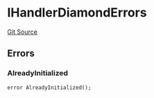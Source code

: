 # IHandlerDiamondErrors
[Git Source](https://github.com/thrackle-io/tron/blob/9665732f3266b703cc028112f97a9a18c551bb91/src/common/IErrors.sol)


## Errors
### AlreadyInitialized

```solidity
error AlreadyInitialized();
```

